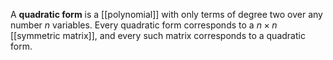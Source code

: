 A **quadratic form** is a [[polynomial]] with only terms of degree two over any number $n$ variables. Every quadratic form corresponds to a $n\times n$ [[symmetric matrix]], and every such matrix corresponds to a quadratic form.